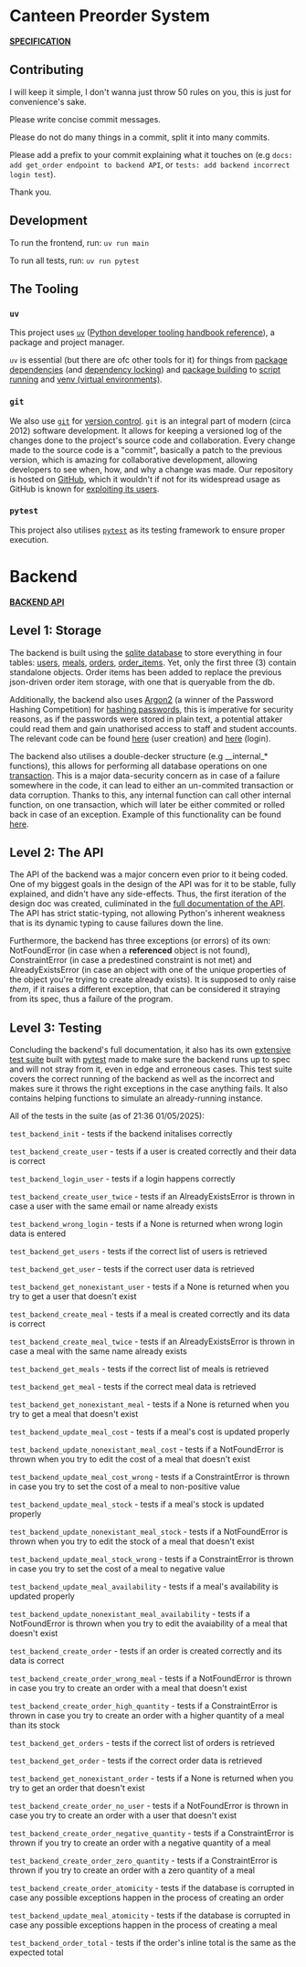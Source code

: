 # Canteen Preorder System

**[SPECIFICATION](docs/SPECIFICATION.md)**

## Contributing

I will keep it simple, I don't wanna just throw 50 rules on you, this is just for convenience's sake.

Please write concise commit messages.

Please do not do many things in a commit, split it into many commits.

Please add a prefix to your commit explaining what it touches on (e.g `docs: add get_order endpoint to backend API`, or `tests: add backend incorrect login test`).

Thank you.

## Development

To run the frontend, run:
`uv run main`

To run all tests, run:
`uv run pytest`

## The Tooling

### `uv`
This project uses [`uv`](https://docs.astral.sh/uv/) ([Python developer tooling handbook reference](https://pydevtools.com/handbook/reference/uv/)), a package and project manager.

`uv` is essential (but there are ofc other tools for it) for things from [package dependencies](https://docs.astral.sh/uv/concepts/projects/dependencies/) (and [dependency locking](https://docs.astral.sh/uv/concepts/projects/sync/)) and [package building](https://docs.astral.sh/uv/concepts/projects/build/) to [script running](https://docs.astral.sh/uv/guides/scripts/) and [venv (virtual environments)](https://docs.astral.sh/uv/concepts/projects/layout/#the-project-environment).

### `git`
We also use [`git`](https://git-scm.com/) for [version control](https://en.wikipedia.org/wiki/Version_control). `git` is an integral part of modern (circa 2012) software development. It allows for keeping a versioned log of the changes done to the project's source code and collaboration. Every change made to the source code is a "commit", basically a patch to the previous version, which is amazing for collaborative development, allowing developers to see when, how, and why a change was made. Our repository is hosted on [GitHub](https://github.com/), which it wouldn't if not for its widespread usage as GitHub is known for [exploiting its users](https://nogithub.codeberg.page/).

### `pytest`
This project also utilises [`pytest`](https://docs.pytest.org/en/stable/) as its testing framework to ensure proper execution.

# Backend

**[BACKEND API](docs/BACKEND_API.md)**

## Level 1: Storage

The backend is built using the [sqlite database](https://www.sqlite.org/) to store everything in four tables: [users](https://github.com/moonyydev/canteen-preorder/blob/d90c9725ee731aef05edbbc01b4953f6c9b88260/src/canteen_preorder/backend/__init__.py#L19-L24), [meals](https://github.com/moonyydev/canteen-preorder/blob/d90c9725ee731aef05edbbc01b4953f6c9b88260/src/canteen_preorder/backend/__init__.py#L29-L36), [orders](https://github.com/moonyydev/canteen-preorder/blob/d90c9725ee731aef05edbbc01b4953f6c9b88260/src/canteen_preorder/backend/__init__.py#L40-L44), [order_items](https://github.com/moonyydev/canteen-preorder/blob/d90c9725ee731aef05edbbc01b4953f6c9b88260/src/canteen_preorder/backend/__init__.py#L48-L56). Yet, only the first three (3) contain standalone objects. Order items has been added to replace the previous json-driven order item storage, with one that is queryable from the db.

Additionally, the backend also uses [Argon2](https://www.argon2.com/) (a winner of the Password Hashing Competition) for [hashing passwords](https://en.wikipedia.org/wiki/Cryptographic_hash_function#Password_verification), this is imperative for security reasons, as if the passwords were stored in plain text, a potential attaker could read them and gain unathorised access to staff and student accounts. The relevant code can be found [here](https://github.com/moonyydev/canteen-preorder/blob/d90c9725ee731aef05edbbc01b4953f6c9b88260/src/canteen_preorder/backend/__init__.py#L147-L150) (user creation) and [here](https://github.com/moonyydev/canteen-preorder/blob/d90c9725ee731aef05edbbc01b4953f6c9b88260/src/canteen_preorder/backend/__init__.py#L81-L85) (login).

The backend also utilises a double-decker structure (e.g \_\_internal\_\* functions), this allows for performing all database operations on one [transaction](en.wikipedia.org/wiki/Database_transaction). This is a major data-security concern as in case of a failure somewhere in the code, it can lead to either an un-commited transaction or data corruption. Thanks to this, any internal function can call other internal function, on one transaction, which will later be either commited or rolled back in case of an exception. Example of this functionality can be found [here](https://github.com/moonyydev/canteen-preorder/blob/d90c9725ee731aef05edbbc01b4953f6c9b88260/src/canteen_preorder/backend/__init__.py#L133-L144).

## Level 2: The API

The API of the backend was a major concern even prior to it being coded. One of my biggest goals in the design of the API was for it to be stable, fully explained, and didn't have any side-effects. Thus, the first iteration of the design doc was created, culiminated in the [full documentation of the API](docs/BACKEND_API.md). The API has strict static-typing, not allowing Python's inherent weakness that is its dynamic typing to cause failures down the line.

Furthermore, the backend has three exceptions (or errors) of its own: NotFoundError (in case when a **referenced** object is not found), ConstraintError (in case a predestined constraint is not met) and AlreadyExistsError (in case an object with one of the unique properties of the object you're trying to create already exists). It is supposed to only raise *them*, if it raises a different exception, that can be considered it straying from its spec, thus a failure of the program.

## Level 3: Testing

Concluding the backend's full documentation, it also has its own [extensive test suite](https://github.com/moonyydev/canteen-preorder/blob/d90c9725ee731aef05edbbc01b4953f6c9b88260/tests/test_backend.py) built with [pytest](https://docs.pytest.org/en/stable/) made to make sure the backend runs up to spec and will not stray from it, even in edge and erroneous cases. This test suite covers the correct running of the backend as well as the incorrect and makes sure it throws the right exceptions in the case anything fails. It also contains helping functions to simulate an already-running instance.

All of the tests in the suite (as of 21:36 01/05/2025):

`test_backend_init` - tests if the backend initalises correctly

`test_backend_create_user` - tests if a user is created correctly and their data is correct

`test_backend_login_user` - tests if a login happens correctly

`test_backend_create_user_twice` - tests if an AlreadyExistsError is thrown in case a user with the same email or name already exists

`test_backend_wrong_login` - tests if a None is returned when wrong login data is entered

`test_backend_get_users` - tests if the correct list of users is retrieved

`test_backend_get_user` - tests if the correct user data is retrieved

`test_backend_get_nonexistant_user` - tests if a None is returned when you try to get a user that doesn't exist

`test_backend_create_meal` - tests if a meal is created correctly and its data is correct

`test_backend_create_meal_twice` - tests if an AlreadyExistsError is thrown in case a meal with the same name already exists 

`test_backend_get_meals` - tests if the correct list of meals is retrieved

`test_backend_get_meal` - tests if the correct meal data is retrieved

`test_backend_get_nonexistant_meal` - tests if a None is returned when you try to get a meal that doesn't exist

`test_backend_update_meal_cost` - tests if a meal's cost is updated properly

`test_backend_update_nonexistant_meal_cost` - tests if a NotFoundError is thrown when you try to edit the cost of a meal that doesn't exist

`test_backend_update_meal_cost_wrong` - tests if a ConstraintError is thrown in case you try to set the cost of a meal to non-positive value

`test_backend_update_meal_stock` - tests if a meal's stock is updated properly

`test_backend_update_nonexistant_meal_stock` - tests if a NotFoundError is thrown when you try to edit the stock of a meal that doesn't exist

`test_backend_update_meal_stock_wrong` - tests if a ConstraintError is thrown in case you try to set the cost of a meal to negative value

`test_backend_update_meal_availability` - tests if a meal's availability is updated properly

`test_backend_update_nonexistant_meal_availability` - tests if a NotFoundError is thrown when you try to edit the avaiability of a meal that doesn't exist

`test_backend_create_order` - tests if an order is created correctly and its data is correct

`test_backend_create_order_wrong_meal` - tests if a NotFoundError is thrown in case you try to create an order with a meal that doesn't exist

`test_backend_create_order_high_quantity` - tests if a ConstraintError is thrown in case you try to create an order with a higher quantity of a meal than its stock

`test_backend_get_orders` - tests if the correct list of orders is retrieved

`test_backend_get_order` - tests if the correct order data is retrieved

`test_backend_get_nonexistant_order` - tests if a None is returned when you try to get an order that doesn't exist

`test_backend_create_order_no_user` - tests if a NotFoundError is thrown in case you try to create an order with a user that doesn't exist

`test_backend_create_order_negative_quantity` - tests if a ConstraintError is thrown if you try to create an order with a negative quantity of a meal

`test_backend_create_order_zero_quantity` - tests if a ConstraintError is thrown if you try to create an order with a zero quantity of a meal

`test_backend_create_order_atomicity` - tests if the database is corrupted in case any possible exceptions happen in the process of creating an order

`test_backend_update_meal_atomicity` - tests if the database is corrupted in case any possible exceptions happen in the process of creating a meal

`test_backend_order_total` - tests if the order's inline total is the same as the expected total
